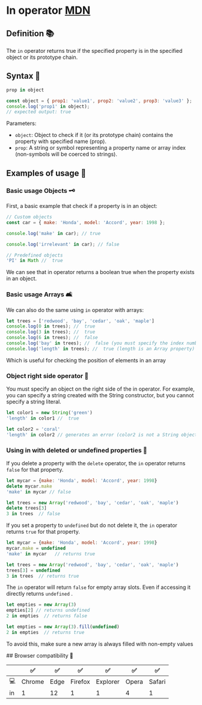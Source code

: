 
# In operator [MDN](https://developer.mozilla.org/en-US/docs/Web/JavaScript/Reference/Operators/in)

## Definition 📚 

The `in` operator returns true if the specified property is in the specified object or its prototype chain.

## Syntax 📝

```js
prop in object

const object = { prop1: 'value1', prop2: 'value2', prop3: 'value3' };
console.log('prop1' in object);
// expected output: true
```

Parameters:

- `object`: Object to check if it (or its prototype chain) contains the property with specified name (prop).
- `prop`: A string or symbol representing a property name or array index (non-symbols will be coerced to strings).

## Examples of usage 📐

###  Basic usage Objects 🗝

First, a basic example that check if a property is in an object:

```jsx 
// Custom objects
const car = { make: 'Honda', model: 'Accord', year: 1998 };

console.log('make' in car); // true

console.log('irrelevant' in car); // false

// Predefined objects
'PI' in Math //  true
```

We can see that in operator returns a boolean true when the property exists in an object.

### Basic usage Arrays 🛋

We can also do the same using `in` operator with arrays:

```js
let trees = ['redwood', 'bay', 'cedar', 'oak', 'maple']
console.log(0 in trees); //  true
console.log(3 in trees); //  true
console.log(6 in trees); //  false
console.log('bay' in trees); //  false (you must specify the index number, not the value at that index)
console.log('length' in trees); //  true (length is an Array property)
```

Which is useful for checking the position of elements in an array

### Object right side operator 🛀

You must specify an object on the right side of the in operator.
For example, you can specify a string created with the String constructor, but you cannot specify a string literal.

```js
let color1 = new String('green')
'length' in color1 //  true

let color2 = 'coral'
'length' in color2 // generates an error (color2 is not a String object)
```

### Using in with deleted or undefined properties 🔪

If you delete a property with the `delete` operator, the `in` operator returns `false` for that property.

```js
let mycar = {make: 'Honda', model: 'Accord', year: 1998}
delete mycar.make
'make' in mycar // false

let trees = new Array('redwood', 'bay', 'cedar', 'oak', 'maple')
delete trees[3]
3 in trees  // false
```

If you set a property to `undefined` but do not delete it, the `in` operator returns `true` for that property.

```js
let mycar = {make: 'Honda', model: 'Accord', year: 1998}
mycar.make = undefined
'make' in mycar   // returns true

let trees = new Array('redwood', 'bay', 'cedar', 'oak', 'maple')
trees[3] = undefined
3 in trees  // returns true
```

The `in` operator will return `false` for empty array slots. Even if accessing it directly returns `undefined` .

```js
let empties = new Array(3)
empties[2] // returns undefined
2 in empties  // returns false

let empties = new Array(3).fill(undefined)
2 in empties  // returns true
```
To avoid this, make sure a new array is always filled with non-empty values

## Browser compatibility 🔌

|        | ✅     | ✅   | ✅      | ✅       | ✅   | ✅    |
| ------ | ------ | ---- | ------- | -------- | ----- | ------ |
| 💻     | Chrome | Edge | Firefox | Explorer | Opera | Safari |
| in     | 1      | 12   | 1       | 1        | 4     | 1      |
